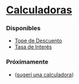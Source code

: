 # [Calculadoras](https://elivinsky.github.io/calculadoras)

### Disponibles
 - [Tope de Descuento](https://elivinsky.github.io/calculadoras/tope-de-descuento)
 - [Tasa de Interés](https://elivinsky.github.io/calculadoras/tasa-de-interes)

### Próximamente
- ([sugerí una calculadora](https://github.com/elivinsky/calculadoras/issues/new?template=sugerir-funcionalidad.md&title=%5BIDEA%5D%20Nueva%20calculadora:))
